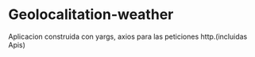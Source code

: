 # Geolocalitation-weather

Aplicacion construida con yargs, axios para las peticiones http.(incluidas Apis)


